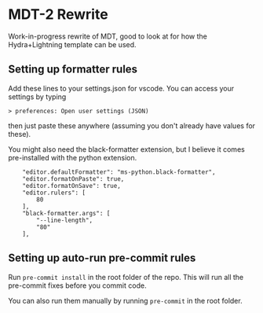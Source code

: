 # MDT-2 Rewrite

Work-in-progress rewrite of MDT, good to look at for how the Hydra+Lightning template can be used.

## Setting up formatter rules

Add these lines to your settings.json for vscode. You can access your settings
by typing

`> preferences: Open user settings (JSON)`

then just paste these anywhere (assuming you don't already have values for
these).

You might also need the black-formatter extension, but I believe it comes
pre-installed with the python extension.

```
    "editor.defaultFormatter": "ms-python.black-formatter",
    "editor.formatOnPaste": true,
    "editor.formatOnSave": true,
    "editor.rulers": [
        80
    ],
    "black-formatter.args": [
        "--line-length",
        "80"
    ],
```

## Setting up auto-run pre-commit rules

Run `pre-commit install` in the root folder of the repo. This will run all the
pre-commit fixes before you commit code.

You can also run them manually by running `pre-commit` in the root folder.
